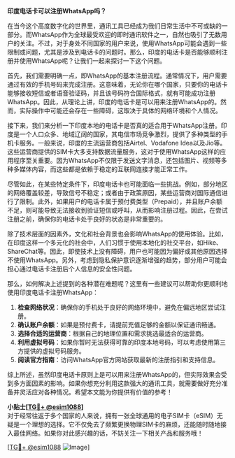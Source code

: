 **印度电话卡可以注册WhatsApp吗？**

在当今这个高度数字化的世界里，通讯工具已经成为我们日常生活中不可或缺的一部分。而WhatsApp作为全球最受欢迎的即时通讯软件之一，自然也吸引了无数用户的关注。不过，对于身处不同国家的用户来说，使用WhatsApp可能会遇到一些限制或问题，尤其是涉及到电话卡的问题时。那么，印度的电话卡是否能够顺利注册并使用WhatsApp呢？让我们一起来探讨一下这个问题。

首先，我们需要明确一点，即WhatsApp的基本注册流程。通常情况下，用户需要通过有效的手机号码来完成注册。这意味着，无论你在哪个国家，只要你的电话卡能够接收短信或者语音验证码，并且该号码符合国际格式，就有可能成功注册WhatsApp。因此，从理论上讲，印度的电话卡是可以用来注册WhatsApp的。然而，实际操作中可能还会存在一些障碍，这取决于具体的网络环境和个人情况。

接下来，我们来分析一下印度本地的电话卡是否真的适合用于WhatsApp注册。印度是一个人口众多、地域辽阔的国家，其电信市场竞争激烈，提供了多种类型的手机卡服务。一般来说，印度的主流运营商包括Airtel、Vodafone Idea以及Jio等。这些运营商提供的SIM卡大多支持数据流量服务，这对于使用WhatsApp这样的应用程序至关重要。因为WhatsApp不仅限于发送文字消息，还包括图片、视频等多种多媒体内容，而这些都是依赖于稳定的互联网连接才能正常工作。

尽管如此，在某些特定条件下，印度电话卡也可能面临一些挑战。例如，部分地区的网络覆盖较差，导致信号不稳定；或者由于政策原因，某些运营商对国际通信进行了限制。此外，如果用户的电话卡属于预付费类型（Prepaid），并且账户余额不足，则可能导致无法接收到验证短信或呼叫，从而影响注册过程。因此，在尝试注册之前，确保你的电话卡处于良好的状态是非常重要的。

除了技术层面的因素外，文化和社会背景也会影响WhatsApp的使用体验。比如，在印度这样一个多元化的社会中，人们习惯于使用本地化的社交平台，如Hike、ShareChat等。因此，即使技术上没有障碍，用户也可能因为偏好或其他原因选择不使用WhatsApp。另外，考虑到隐私保护意识逐渐增强的趋势，部分用户可能会担心通过电话卡注册后个人信息的安全性问题。

那么，如何解决上述提到的各种潜在难题呢？这里有一些建议可以帮助你更顺利地使用印度电话卡注册WhatsApp：

1. **检查网络状况**：确保你的手机处于良好的网络环境中，避免在偏远地区尝试注册。
2. **确认账户余额**：如果是预付费卡，请提前充值足够的金额以保证通讯畅通。
3. **选择合适的运营商**：根据自己的地理位置和需求挑选最适合的运营商。
4. **利用虚拟号码**：如果你暂时无法获得可靠的印度本地号码，可以考虑使用第三方提供的虚拟号码服务。
5. **阅读官方指南**：访问WhatsApp官方网站获取最新的注册指引和支持信息。

综上所述，虽然印度电话卡原则上是可以用来注册WhatsApp的，但实际效果会受到多方面因素的影响。如果你想充分利用这款强大的通讯工具，就需要做好充分准备并灵活应对各种情况。希望本文能为你提供有价值的参考！

**小贴士[[TG💪+ @esim1088](https://t.me/s/esim1088)]**  
对于经常往返于多个国家的人来说，拥有一张全球通用的电子SIM卡（eSIM）无疑是一个理想的选择。它不仅免去了频繁更换物理SIM卡的麻烦，还能随时随地接入最佳网络。如果你对此感兴趣的话，不妨关注一下相关产品和服务哦！

[[TG💪+ @esim1088](https://t.me/s/esim1088) ![Image](https://i.postimg.cc/4NQfJmqS/Snipaste-2025-05-13-00-14-12.png)]